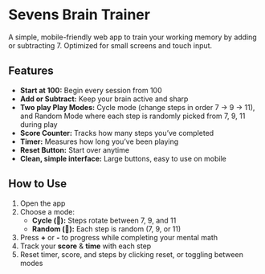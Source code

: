 # Sevens Brain Trainer

A simple, mobile-friendly web app to train your working memory by adding or subtracting 7. Optimized for small screens and touch input.

## Features

- **Start at 100:** Begin every session from 100  
- **Add or Subtract:** Keep your brain active and sharp
- **Two play Play Modes:** Cycle mode (change steps in order 7 → 9 → 11), and Random Mode where each step is randomly picked from 7, 9, 11 during play  
- **Score Counter:** Tracks how many steps you’ve completed  
- **Timer:** Measures how long you’ve been playing  
- **Reset Button:** Start over anytime  
- **Clean, simple interface:** Large buttons, easy to use on mobile  

## How to Use

1. Open the app  
2. Choose a mode:  
   - **Cycle (🔄):** Steps rotate between 7, 9, and 11  
   - **Random (🎲):** Each step is random (7, 9, or 11)
3. Press **+** or **-** to progress while completing your mental math
4. Track your **score** & **time** with each step  
5. Reset timer, score, and steps by clicking reset, or toggling between modes
